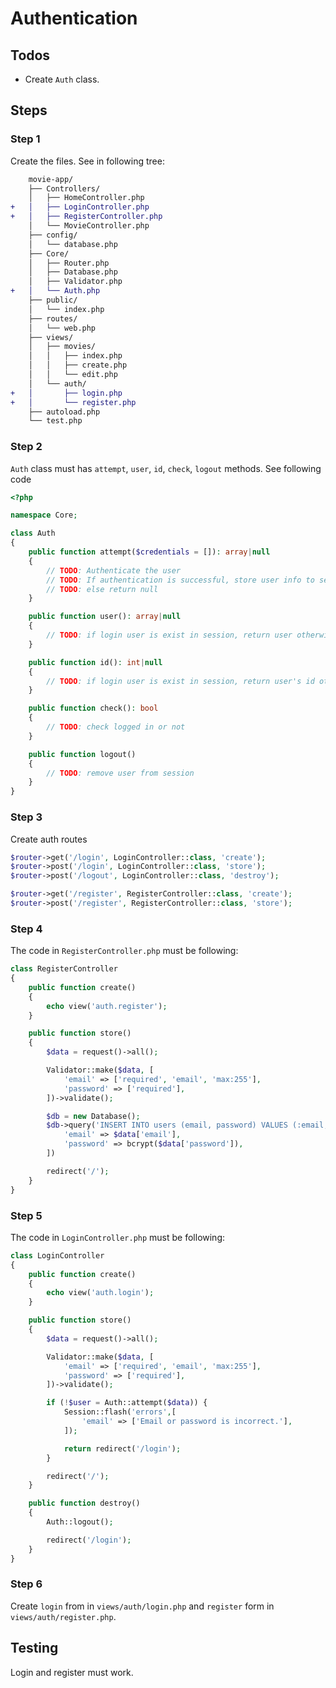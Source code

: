 # Authentication

## Todos

- Create `Auth` class.

## Steps

### Step 1

Create the files. See in following tree:

```diff
    movie-app/
    ├── Controllers/
    │   ├── HomeController.php
+   │   ├── LoginController.php
+   │   ├── RegisterController.php
    │   └── MovieController.php
    ├── config/
    │   └── database.php
    ├── Core/
    │   ├── Router.php
    │   ├── Database.php
    │   ├── Validator.php
+   │   └── Auth.php
    ├── public/
    │   └── index.php
    ├── routes/
    │   └── web.php
    ├── views/
    │   ├── movies/
    │   │   ├── index.php
    │   │   ├── create.php
    │   │   └── edit.php
    │   └── auth/
+   │       ├── login.php
+   │       └── register.php
    ├── autoload.php
    └── test.php
```

### Step 2

`Auth` class must has `attempt`, `user`, `id`, `check`, `logout` methods. See following code

```php
<?php

namespace Core;

class Auth
{
    public function attempt($credentials = []): array|null
    {
        // TODO: Authenticate the user
        // TODO: If authentication is successful, store user info to session and return user
        // TODO: else return null 
    }

    public function user(): array|null
    {
        // TODO: if login user is exist in session, return user otherwise null; 
    }

    public function id(): int|null
    {
        // TODO: if login user is exist in session, return user's id otherwise null; 
    }

    public function check(): bool
    {
        // TODO: check logged in or not
    }

    public function logout()
    {
        // TODO: remove user from session
    }
}
```

### Step 3

Create auth routes

```php
$router->get('/login', LoginController::class, 'create');
$router->post('/login', LoginController::class, 'store');
$router->post('/logout', LoginController::class, 'destroy');

$router->get('/register', RegisterController::class, 'create');
$router->post('/register', RegisterController::class, 'store');
```

### Step 4

The code in `RegisterController.php` must be following:

```php
class RegisterController
{
    public function create()
    {
        echo view('auth.register');
    }

    public function store()
    {
        $data = request()->all();

        Validator::make($data, [
            'email' => ['required', 'email', 'max:255'],
            'password' => ['required'],
        ])->validate();

        $db = new Database();
        $db->query('INSERT INTO users (email, password) VALUES (:email, :password)', [
            'email' => $data['email'],
            'password' => bcrypt($data['password']),
        ])

        redirect('/');
    }
}
```

### Step 5

The code in `LoginController.php` must be following:

```php
class LoginController
{
    public function create()
    {
        echo view('auth.login');
    }

    public function store()
    {
        $data = request()->all();

        Validator::make($data, [
            'email' => ['required', 'email', 'max:255'],
            'password' => ['required'],
        ])->validate();

        if (!$user = Auth::attempt($data)) {
            Session::flash('errors',[
                'email' => ['Email or password is incorrect.'],
            ]);

            return redirect('/login');
        }

        redirect('/');
    }

    public function destroy()
    {
        Auth::logout();

        redirect('/login');
    }
}
```

### Step 6

Create `login` from in `views/auth/login.php` and `register` form in `views/auth/register.php`.

## Testing

Login and register must work.